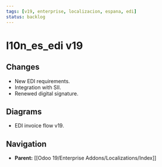 ```yaml
---
tags: [v19, enterprise, localizacion, espana, edi]
status: backlog
---
```

# l10n_es_edi v19

## Changes
- New EDI requirements.
- Integration with SII.
- Renewed digital signature.

## Diagrams
- EDI invoice flow v19.






## Navigation
- **Parent:** [[Odoo 19/Enterprise Addons/Localizations/Index]]
